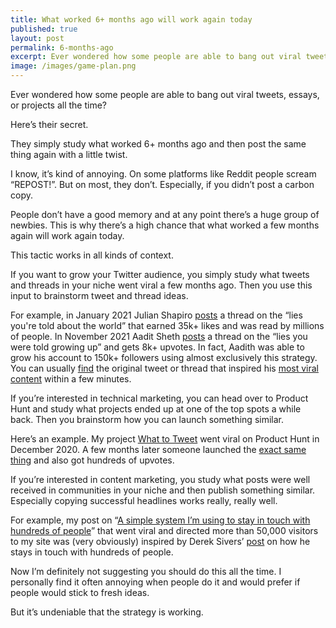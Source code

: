 ```yaml
---
title: What worked 6+ months ago will work again today
published: true
layout: post
permalink: 6-months-ago
excerpt: Ever wondered how some people are able to bang out viral tweets, essays, or projects all the time?
image: /images/game-plan.png
---
```


Ever wondered how some people are able to bang out viral tweets, essays, or projects all the time?

Here’s their secret.

They simply study what worked 6+ months ago and then post the same thing again with a little twist. 

I know, it’s kind of annoying. On some platforms like Reddit people scream “REPOST!”. But on most, they don’t. Especially, if you didn’t post a carbon copy.

People don’t have a good memory and at any point there’s a huge group of newbies. This is why there’s a high chance that what worked a few months again will work again today. 

This tactic works in all kinds of context. 

If you want to grow your Twitter audience, you simply study what tweets and threads in your niche went viral a few months ago. Then you use this input to brainstorm tweet and thread ideas. 

For example, in January 2021 Julian Shapiro [posts](https://twitter.com/Julian/status/1348001394104537089) a thread on the “lies you're told about the world” that earned 35k+ likes and was read by millions of people. In November 2021 Aadit Sheth [posts](https://twitter.com/aaditsh/status/1464626688252432391) a thread on the “lies you were told growing up” and gets 8k+ upvotes. In fact, Aadith was able to grow his account to 150k+ followers using almost exclusively this strategy.  You can usually [find](https://twitter.com/search?q=Twitter%20worth%20more%20than%20degree%20min_faves%3A500&src=typed_query&f=top) the original tweet or thread that inspired his [most viral content](https://twitter.com/search?q=(from%3Aaaditsh)%20min_faves%3A500&src=typed_query&f=top) within a few minutes. 

If you’re interested in technical marketing, you can head over to Product Hunt and study what projects ended up at one of the top spots a while back. Then you brainstorm how you can launch something similar. 

Here’s an example. My project [What to Tweet](https://whattotweet.com) went viral on Product Hunt in December 2020. A few months later someone launched the [exact same thing](https://www.producthunt.com/posts/tweet-ideas) and also got hundreds of upvotes.

If you’re interested in content marketing, you study what posts were well received in communities in your niche and then publish something similar. Especially copying successful headlines works really, really well. 

For example, my post on “[A simple system I’m using to stay in touch with hundreds of people](https://jakobgreenfeld.com/stay-in-touch)” that went viral and directed more than 50,000 visitors to my site was (very obviously) inspired by Derek Sivers’ [post](https://sive.rs/hundreds) on how he stays in touch with hundreds of people.

Now I’m definitely not suggesting you should do this all the time. I personally find it often annoying when people do it and would prefer if people would stick to fresh ideas. 

But it’s undeniable that the strategy is working.